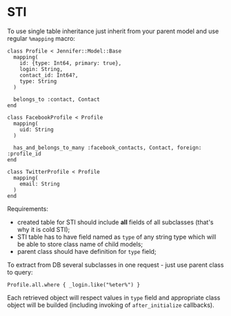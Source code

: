 # STI

To use single table inheritance just inherit from your parent model and use regular `%mapping` macro:

```crystal
class Profile < Jennifer::Model::Base
  mapping(
    id: {type: Int64, primary: true},
    login: String,
    contact_id: Int64?,
    type: String
  )

  belongs_to :contact, Contact
end

class FacebookProfile < Profile
  mapping(
    uid: String
  )

  has_and_belongs_to_many :facebook_contacts, Contact, foreign: :profile_id
end

class TwitterProfile < Profile
  mapping(
    email: String
  )
end
```

Requirements:

- created table for STI should include **all** fields of all subclasses (that's why it is cold STI);
- STI table has to have field named as `type` of any string type which will be able to store class name of child models;
- parent class should have definition for `type` field;

To extract from DB several subclasses in one request - just use parent class to query:

```crystal
Profile.all.where { _login.like("%eter%") }
```

Each retrieved object will respect values in `type` field and appropriate class object will be builded (including invoking of `after_initialize` callbacks).
